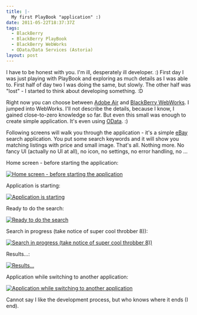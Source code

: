 ```yaml
---
title: |-
  My first PlayBook "application" :)
date: 2011-05-22T18:37:37Z
tags:
  - BlackBerry
  - BlackBerry PlayBook
  - BlackBerry WebWorks
  - OData/Data Services (Astoria)
layout: post
---
```

I have to be honest with you. I'm ill, desperately ill developer. :) First day I was just playing with PlayBook and exploring as much details as I was able to. First half of day two I was doing the same, but slowly. The other half was "lost" - I started to think about developing something. :D

Right now you can choose between [Adobe Air][1] and [BlackBerry WebWorks][2]. I jumped into WebWorks. I'll not describe the details, because I know, I gained close-to-zero knowledge so far. But even this small was enough to create simple application. It's even using [OData][3]. :)

Following screens will walk you through the application - it's a simple [eBay][4] search application. You put some search keywords and it will show you matching listings with price and small image. That's all. Nothing more. No fancy UI (actually no UI at all), no icon, no settings, no error handling, no ...

Home screen - before starting the application:

[![Home screen - before starting the application](/i/232415/playbook_1app_01_thumb.jpg)][5]

Application is starting:

[![Application is starting](/i/232415/playbook_1app_02_thumb.jpg)][6]

Ready to do the search:

[![Ready to do the search](/i/232415/playbook_1app_03_thumb.jpg)][7]

Search in progress (take notice of super cool throbber 8)):

[![Search in progress (take notice of super cool throbber 8))](/i/232415/playbook_1app_04_thumb.jpg)][8]

Results...:

[![Results...](/i/232415/playbook_1app_05_thumb.jpg)][9]

Application while switching to another application:

[![Application while switching to another application](/i/232415/playbook_1app_06_thumb.jpg)][10]

Cannot say I like the development process, but who knows where it ends (I end).

[1]: http://www.adobe.com/products/air/
[2]: http://us.blackberry.com/developers/tablet/webworks.jsp
[3]: http://www.odata.org
[4]: http://www.ebay.com
[5]: /i/232415/playbook_1app_01.png
[6]: /i/232415/playbook_1app_02.png
[7]: /i/232415/playbook_1app_03.png
[8]: /i/232415/playbook_1app_04.png
[9]: /i/232415/playbook_1app_05.png
[10]: /i/232415/playbook_1app_06.png